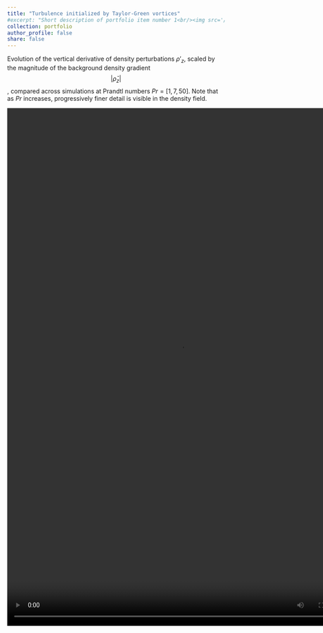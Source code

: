 ```yaml
---
title: "Turbulence initialized by Taylor-Green vortices"
#excerpt: "Short description of portfolio item number 1<br/><img src='/images/500x300.png'>"
collection: portfolio
author_profile: false
share: false
---
```


<!-- The $Pr=1$ dataset was originally reported by [Riley and de Bruyn Kops, PoF, 2003](https://pubs.aip.org/aip/pof/article-abstract/15/7/2047/255008/Dynamics-of-turbulence-strongly-influenced-by?redirectedFrom=fulltext). Through the INCITE program, these data have recently been extended to $Pr=7,50$, as reported in the analysis of [Petropoulous et al, JFM, 2025](https://www.cambridge.org/core/journals/journal-of-fluid-mechanics/article/modelling-dispersion-in-stratified-turbulent-flows-as-a-resetting-process/C9D566B4ABF95A35883CE4B213D947A9). -->

Evolution of the vertical derivative of density perturbations $\rho'_{z}$, scaled by the magnitude of the background density gradient <span>$$\left|\bar{\rho}_{z}\right|$$</span>, compared across simulations at Prandtl numbers $Pr=[1,7,50]$. Note that as $Pr$ increases, progressively finer detail is visible in the density field. 

<video width="800" height="1200" controls>
  <source src="/web/images/TG.mp4" type="video/mp4">
  Your browser does not support the video tag.
</video>
